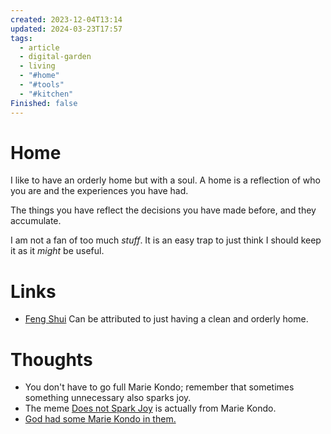```yaml
---
created: 2023-12-04T13:14
updated: 2024-03-23T17:57
tags:
  - article
  - digital-garden
  - living
  - "#home"
  - "#tools"
  - "#kitchen"
Finished: false
---
```

# Home
I like to have an orderly home but with a soul. A home is a reflection of who you are and the experiences you have had. 

The things you have reflect the decisions you have made before, and they accumulate. 


I am not a fan of too much *stuff*. It is an easy trap to just think I should keep it as it *might* be useful. 


# Links
- [Feng Shui](https://en.wikipedia.org/wiki/Feng_shui) Can be attributed to just having a clean and orderly home.

# Thoughts 
- You don't have to go full Marie Kondo; remember that sometimes something unnecessary also sparks joy. 
- The meme [Does not Spark Joy](https://knowyourmeme.com/memes/does-it-spark-joy) is actually from Marie Kondo. 
- [God had some Marie Kondo in them. ](https://i.kym-cdn.com/photos/images/original/001/462/585/ee6.jpg)


